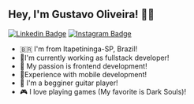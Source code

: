## Hey, I'm Gustavo Oliveira! 🤙🏼

[![Linkedin Badge](https://img.shields.io/badge/-LinkedIn-blue?style=flat-square&logo=Linkedin&logoColor=white&link=https://www.linkedin.com/in/oliveiragust/)](https://www.linkedin.com/in/oliveiragust/) [![Instagram Badge](https://img.shields.io/badge/-Instagram-E4405F?style=flat-square&logo=Instagram&logoColor=white&link=https://www.instagram.com/_dogustavo/)](https://www.instagram.com/_dogustavo/)

- 🇧🇷 I'm from Itapetininga-SP, Brazil!
- 🦆I'm currently working as fullstack developer!
- 🎨 My passion is frontend development!
- 📱Experience with mobile development!
- 🎸 I'm a begginer guitar player!
- 🎮 I love playing games (My favorite is Dark Souls)! 
